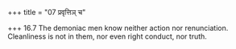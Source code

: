 +++
title = "07 प्रवृत्तिञ् च"

+++
16.7 The demoniac men know neither action nor renunciation. Cleanliness
is not in them, nor even right conduct, nor truth.
